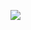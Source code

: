 [![](https://mermaid.ink/img/pako:eNptUk1vwjAM_StWzsAP6AFpE5dN-0ACbr1YjVsitUmWuEMI8d_nNC2UbT1V9nvPzy--qMppUoWK9NWTrWhjsAnYlRbk8xjYVMajZThECn-rz8Gd_m18OKb45H1pcy_Rl-v1iC_gxTIFrDjCyfAR-EgQjW1aWnpsCDAxE28kCHVSLGBHVkdACMlzZGAHVSBkoYGlE1hBTnMTCyCY5sjgarjN3zohzgQGAxS-KUDlLKOxcahpZASM8Lr7_FjBXiqpTbIhnz0BU9vGOVmkJIYQaSLB3Enyv5zHsA2uohgpa0x-0Opxo1zPC93Waal-XGZ_nx8oepfiGWLNInoQ1E7UREkgtaBy5ins1WPSYu8wqG5M9C2es4Xe60Hp1yPdX-8evFqojkKHRstdXZJ4qQTRUakK-X1Lb1Gq0l4FiD273dlWquDQ00LlMeMRqqLGNkqVtGEX3vOlDgd7_QGJOfMq?type=png)](https://mermaid.live/edit#pako:eNptUk1vwjAM_StWzsAP6AFpE5dN-0ACbr1YjVsitUmWuEMI8d_nNC2UbT1V9nvPzy--qMppUoWK9NWTrWhjsAnYlRbk8xjYVMajZThECn-rz8Gd_m18OKb45H1pcy_Rl-v1iC_gxTIFrDjCyfAR-EgQjW1aWnpsCDAxE28kCHVSLGBHVkdACMlzZGAHVSBkoYGlE1hBTnMTCyCY5sjgarjN3zohzgQGAxS-KUDlLKOxcahpZASM8Lr7_FjBXiqpTbIhnz0BU9vGOVmkJIYQaSLB3Enyv5zHsA2uohgpa0x-0Opxo1zPC93Waal-XGZ_nx8oepfiGWLNInoQ1E7UREkgtaBy5ins1WPSYu8wqG5M9C2es4Xe60Hp1yPdX-8evFqojkKHRstdXZJ4qQTRUakK-X1Lb1Gq0l4FiD273dlWquDQ00LlMeMRqqLGNkqVtGEX3vOlDgd7_QGJOfMq)

